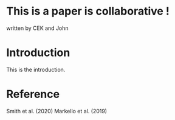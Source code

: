 # This is a paper is collaborative !
written by CEK and John

# Introduction
This is the introduction.

# Reference
Smith et al. (2020)
Markello et al. (2019)
